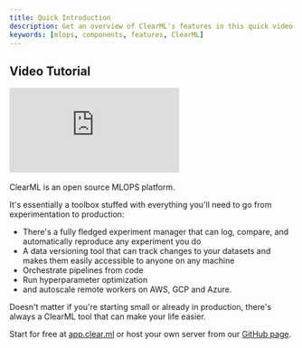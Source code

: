 ```yaml
---
title: Quick Introduction
description: Get an overview of ClearML's features in this quick video.
keywords: [mlops, components, features, ClearML]
---
```



## Video Tutorial

<div class="vid" >
<iframe style={{position: 'absolute', top: '0', left: '0', bottom: '0', right: '0', width: '100%', height: '100%'}} 
        src="https://www.youtube.com/embed/U7n9qXIBxEg?si=UYM07PJvUKI2fI28" 
        title="YouTube video player" 
        frameborder="0" 
        allow="accelerometer; autoplay; clipboard-write; encrypted-media; gyroscope; picture-in-picture; fullscreen" 
        allowfullscreen>
</iframe>
</div>

<br/>

<Collapsible type="info" title="Video Transcript">
ClearML is an open source MLOPS platform.

It's essentially a toolbox stuffed with everything you'll need to go from experimentation to production:

* There's a fully fledged experiment manager that can log, compare, and automatically reproduce any experiment you do 
* A data versioning tool that can track changes to your datasets and makes them easily accessible to anyone on any machine
* Orchestrate pipelines from code
* Run hyperparameter optimization
* and autoscale remote workers on AWS, GCP and Azure.

Doesn't matter if you're starting small or already in production, there's always a ClearML tool that can make your life easier.

Start for free at [app.clear.ml](https://app.clear.ml) or host your own server from our [GitHub page](https://github.com/allegroai/clearml-server).

</Collapsible>
